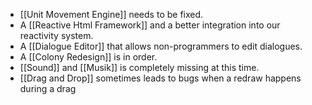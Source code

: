 - [[Unit Movement Engine]] needs to be fixed.
- A [[Reactive Html Framework]] and a better integration into our reactivity system.
- A [[Dialogue Editor]] that allows non-programmers to edit dialogues.
- A [[Colony Redesign]] is in order.
- [[Sound]] and [[Musik]] is completely missing at this time.
- [[Drag and Drop]] sometimes leads to bugs when a redraw happens during a drag
